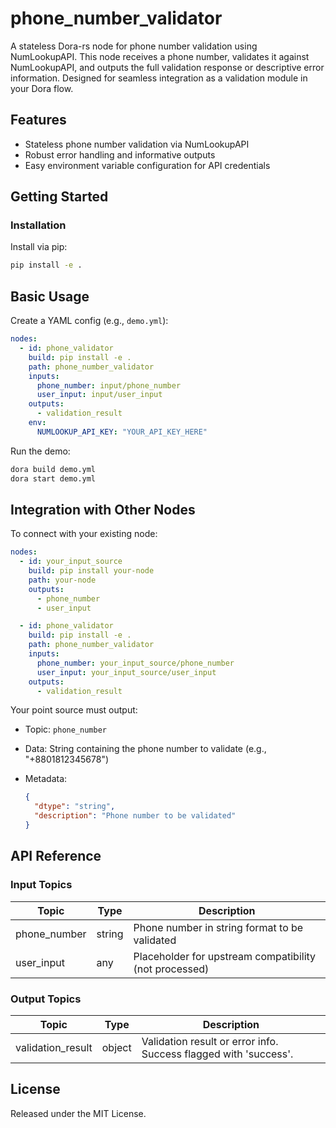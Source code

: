 # phone_number_validator

A stateless Dora-rs node for phone number validation using NumLookupAPI. This node receives a phone number, validates it against NumLookupAPI, and outputs the full validation response or descriptive error information. Designed for seamless integration as a validation module in your Dora flow.

## Features
- Stateless phone number validation via NumLookupAPI
- Robust error handling and informative outputs
- Easy environment variable configuration for API credentials

## Getting Started

### Installation
Install via pip:
```bash
pip install -e .
```

## Basic Usage

Create a YAML config (e.g., `demo.yml`):

```yaml
nodes:
  - id: phone_validator
    build: pip install -e .
    path: phone_number_validator
    inputs:
      phone_number: input/phone_number
      user_input: input/user_input
    outputs:
      - validation_result
    env:
      NUMLOOKUP_API_KEY: "YOUR_API_KEY_HERE"
```

Run the demo:

```bash
dora build demo.yml
dora start demo.yml
```


## Integration with Other Nodes

To connect with your existing node:

```yaml
nodes:
  - id: your_input_source
    build: pip install your-node
    path: your-node
    outputs:
      - phone_number
      - user_input

  - id: phone_validator
    build: pip install -e .
    path: phone_number_validator
    inputs:
      phone_number: your_input_source/phone_number
      user_input: your_input_source/user_input
    outputs:
      - validation_result
```

Your point source must output:

* Topic: `phone_number`
* Data: String containing the phone number to validate (e.g., "+8801812345678")
* Metadata:

  ```json
  {
    "dtype": "string",
    "description": "Phone number to be validated"
  }
  ```

## API Reference

### Input Topics

| Topic          | Type   | Description                                              |
| --------------| ------ | -------------------------------------------------------- |
| phone_number   | string | Phone number in string format to be validated            |
| user_input    | any    | Placeholder for upstream compatibility (not processed)   |

### Output Topics

| Topic             | Type    | Description                                                        |
| ---------------- | ------- | ------------------------------------------------------------------ |
| validation_result | object  | Validation result or error info. Success flagged with 'success'.   |

## License

Released under the MIT License.
